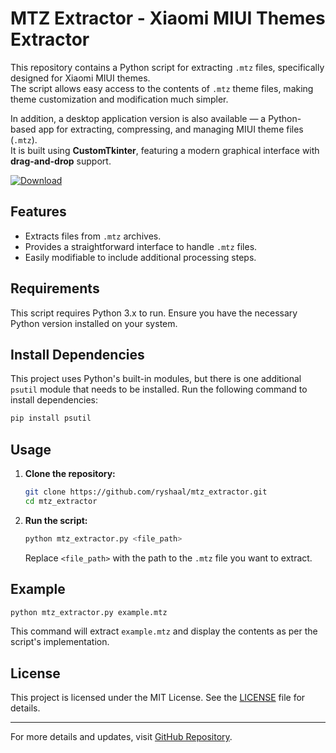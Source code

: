 
# MTZ Extractor - Xiaomi MIUI Themes Extractor

This repository contains a Python script for extracting `.mtz` files, specifically designed for Xiaomi MIUI themes.  
The script allows easy access to the contents of `.mtz` theme files, making theme customization and modification much simpler.

In addition, a desktop application version is also available — a Python-based app for extracting, compressing, and managing MIUI theme files (`.mtz`).  
It is built using **CustomTkinter**, featuring a modern graphical interface with **drag-and-drop** support.

[![Download](https://img.shields.io/badge/Download%20MTZ_Extractor-v2.0-blue?style=for-the-badge&logo=windows)](https://github.com/ryshaal/mtz_extractor/releases/download/v2.0/MTZ_Extractor.exe)


## Features

- Extracts files from `.mtz` archives.
- Provides a straightforward interface to handle `.mtz` files.
- Easily modifiable to include additional processing steps.

## Requirements

This script requires Python 3.x to run. Ensure you have the necessary Python version installed on your system.

## Install Dependencies

This project uses Python's built-in modules, but there is one additional `psutil` module that needs to be installed. Run the following command to install dependencies:

```bash
pip install psutil
```

## Usage

1. **Clone the repository:**
   ```bash
   git clone https://github.com/ryshaal/mtz_extractor.git
   cd mtz_extractor
   ```

2. **Run the script:**
   ```bash
   python mtz_extractor.py <file_path>
   ```

   Replace `<file_path>` with the path to the `.mtz` file you want to extract.

## Example

```bash
python mtz_extractor.py example.mtz
```

This command will extract `example.mtz` and display the contents as per the script's implementation.

## License

This project is licensed under the MIT License. See the [LICENSE](LICENSE) file for details.

---

For more details and updates, visit [GitHub Repository](https://github.com/ryshaal).

